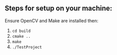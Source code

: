 ## Steps for setup on your machine:
Ensure OpenCV and Make are installed then:
1. `cd build`
2. `cmake ..`
3. `make`
3. `./TestProject`
